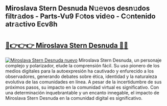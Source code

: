 ## Miroslava Stern Desnuda N𝚞𝚎vos desn𝚞dos filtr𝚊dos - Parts-Vu9 F𝚘tos vid𝚎o - C𝚘ntenido atr𝚊ctivo Ecv8h

# <h2><a href="http://mb4mof.tromn.icu/?c=Miroslava+Stern+Desnuda">🔗👉👉👉 Miroslava Stern Desnuda 🔗🔗</a></h2>

[![Miroslava Stern Desnuda nuevo](https://i.imgur.com/pEAQMta.gif)](http://mb4mof.tromn.icu/?c=Miroslava+Stern+Desnuda)
Miroslava Stern Desnuda, un personaje complejo y polarizador, elude la comprensión fácil. Su uso pionero de los medios digitales para la autoexpresión ha cautivado y enfurecido a los observadores, generando debates sobre ética, identidad y la naturaleza evolutiva de las comunidades en línea. A pesar de la incertidumbre de sus próximos pasos, su impacto en la comunidad virtual es significativo. Con una determinación inquebrantable y un encanto innegable, el impacto de Miroslava Stern Desnuda en la comunidad digital es significativo.
